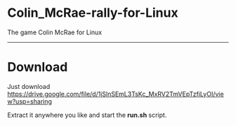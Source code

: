 # Colin_McRae-rally-for-Linux
The game Colin McRae for Linux

---

# Download

Just download https://drive.google.com/file/d/1jSlnSEmL3TsKc_MxRV2TmVEpTzfiLyOI/view?usp=sharing

Extract it anywhere you like and start the **run.sh** script.

